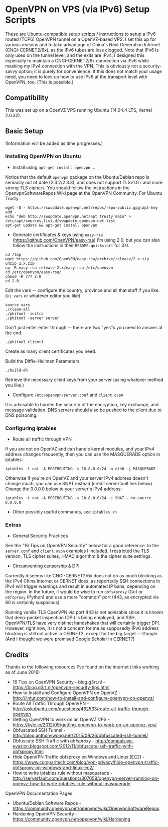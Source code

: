 # OpenVPN on VPS (via IPv6) Setup Scripts
These are Ubuntu-compatible setup scripts / instructions to setup a IPv6-routed (TCP6) OpenVPN tunnel on a OpenVZ-based VPS.
I set this up for various reasons and to take advantage of China's Next Generation Internet (CNGI-CERNET2/6x), as the IPv6 tubes are less clogged. Note that IPv6 is only used on the tunnel level, and the exits are IPv4. I designed this especially to maintain a CNGI-CERNET2/6x connection via IPv6 while masking my IPv4 connection with the VPN. This is obviously not a security-savvy option; it is purely for convenience. If this does not match your usage need, you need to look up how to use IPv6 at the transport level with OpenVPN, too. (This is possible.)

## Compatibility
This was set up on a OpenVZ VPS running Ubuntu (14.04.4 LTS, Kernel 2.6.32).

## Basic Setup
(Information will be added as time progresses.)

### Installing OpenVPN on Ubuntu
* Install using `apt-get install openvpn` ...

Notice that the default `openvpn` package on the Ubuntu/Debian repo is seriously out of date (2.3.2/2.3.3), and does not support TLSv1.0+ and more strong TLS ciphers. You should follow the instructions in the OpenvpnSoftwareRepos Wiki page at the OpenVPN Community. For Ubuntu Trusty:

~~~~
wget -O - https://swupdate.openvpn.net/repos/repo-public.gpg|apt-key add -
echo "deb http://swupdate.openvpn.net/apt trusty main" > /etc/apt/sources.list.d/swupdate.openvpn.net.list
apt-get update && apt-get install openvpn
~~~~

* Generate certificates & keys using `easy-rsa` (https://github.com/OpenVPN/easy-rsa)
I'm using 2.0, but you can also follow the instructions in their `README.quickstart` for 3.0.
~~~~
cd /tmp
wget https://github.com/OpenVPN/easy-rsa/archive/release/2.x.zip
unzip 2.x.zip
cp -R easy-rsa-release-2.x/easy-rsa /etc/openvpn
cd /etc/openvpn/easy-rsa/
chmod -R 777 2.0
cd 2.0
~~~~

Edit the vars -- configure the country, province and all that stuff if you like. (`vi vars` or whatever editor you like)

~~~~
source vars
./clean-all
./pkitool -initca
./pkitool -server server
~~~~
Don't just enter enter through -- there are two "yes"s you need to answer at the end.

~~~~
./pkitool client1
~~~~
Create as many client certificates you need.

Build the Diffie-Hellman Parameters.
~~~~
./build-dh
~~~~

Retrieve the necessary client keys from your server (using whatever method you like.)

* Configure `/etc/openvpn/server.conf` and `client.ovpn`

It is advisable to harden the security of the encryption, key exchange, and message validation. DNS servers should also be pushed to the client due to DNS poisoning.

### Configuring iptables
* Route all traffic through VPN

If you are not on OpenVZ and can handle kernel modules, and your IPv4 address changes frequently, then you can use the MASQUERADE option in iptables:

~~~~
iptables -t nat -A POSTROUTING -s 10.8.0.0/24 -o eth0 -j MASQUERADE
~~~~

Otherwise if you're on OpenVZ and your server IPv4 address doesn't change much, you can use SNAT instead (credit serverfault link below). Change the 0.0.0.0 below to your server's IPv4 address:
~~~~
iptables -t nat -A POSTROUTING -s 10.8.0.0/24 -j SNAT --to-source 0.0.0.0
~~~~

* Other possibly useful commands, see `iptables.sh`

### Extras
* General Security Practices

See the "16 Tips on OpenVPN Security" below for a good reference. In the `server.conf` and `client.ovpn` examples I included, I restricted the TLS version, TLS cipher suites, HMAC algorithm & the cipher suite settings.

* Circumventing censorship & DPI

Currently it seems like CNGI-CERNET2/6x does not do as much blocking as the IPv4 China Internet or CERNET does, as reportedly SSH connections in IPv4 will trigger warnings and result in automated IP bans, depending on the region. In the future, it would be wise to run `obfs4proxy` (Go) or `obfsproxy` (Python) and use a more "common" port (443, as encrypted via 80 is certainly suspicious).

Running vanilla TLS OpenVPN via port 443 is not advisable since it is known that deep-packet inspection (DPI) is being employed, and SSH, OpenVPN/TLS have very distinct handshakes that will certainly trigger DPI. However, right now, it is not a concern for me as supposedly IPv6 address blocking is still not active in CERNET2, except for the big target -- Google. (And I thought we were promised Google Scholar in CERNET?)

## Credits
Thanks to the following resources I've found on the internet (links working as of June 2016)
* 16 Tips on OpenVPN Security - blog.g3rt.nl - https://blog.g3rt.nl/openvpn-security-tips.html
* How to Install and Configure OpenVPN on OpenVZ - http://lintut.com/how-to-install-and-configure-openvpn-on-openvz/
* Route All Traffic Through OpenVPN - http://askubuntu.com/questions/462533/route-all-traffic-through-openvpn
* Getting OpenVPN to work on an OpenVZ VPS - https://kyle.io/2012/09/getting-openvpn-to-work-on-an-openvz-vps/
* Obfuscated SSH Tunnel - http://blog.anthonywong.net/2015/09/26/obfuscated-ssh-tunnel/
* Obfuscate SSH Traffic with obfsproxy - http://compulsive-evasion.blogspot.com/2012/11/obfuscate-ssh-traffic-with-obfsproxy.html
* Hide OpenVPN Traffic obfsproxy on Windows and Linux (EC2) - https://www.comparitech.com/blog/vpn-privacy/hide-openvpn-traffic-obfsproxy-on-windows-and-linux-ec2/
* How to write iptables rule without masquerade - http://serverfault.com/questions/307059/openvpn-server-running-on-openvz-how-to-write-iptables-rule-without-masquerade

OpenVPN Documentation Pages
* Ubuntu/Debian Software Repos - https://community.openvpn.net/openvpn/wiki/OpenvpnSoftwareRepos
* Hardening OpenVPN Security - https://community.openvpn.net/openvpn/wiki/Hardening

